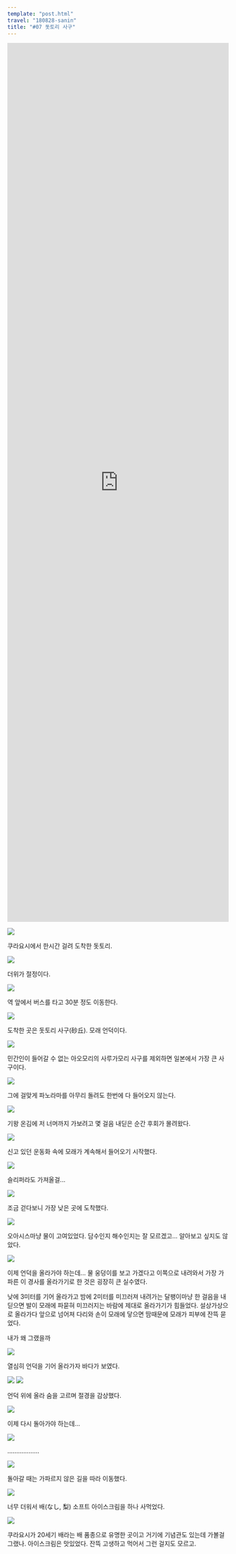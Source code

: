 ```yaml
---
template: "post.html"
travel: "180828-sanin"
title: "#07 돗토리 사구"
---
```


<iframe src="https://www.google.com/maps/embed?pb=!1m18!1m12!1m3!1d66006.33763459863!2d134.20434958901922!3d35.548433320936205!2m3!1f0!2f0!3f0!3m2!1i1024!2i768!4f13.1!3m3!1m2!1s0x35558f441d1c1f6f%3A0xd87aac027500316b!2sTottori+Sand+Dunes!5e1!3m2!1sko!2skr!4v1535977111650" style="width: 100%; height: 50vh; border: 0" frameborder="0" allowfullscreen></iframe>

![](/180828-sanin/07_01.jpg)

쿠라요시에서 한시간 걸려 도착한 돗토리.

![](/180828-sanin/07_02.jpg)

더위가 절정이다.

![](/180828-sanin/07_03.jpg)

역 앞에서 버스를 타고 30분 정도 이동한다.

![](/180828-sanin/07_04.jpg)

도착한 곳은 돗토리 사구(砂丘).
모래 언덕이다.

![](/180828-sanin/07_05.jpg)

민간인이 들어갈 수 없는 아오모리의 사루가모리 사구를 제외하면 일본에서 가장 큰 사구이다.

![](/180828-sanin/07_p01.jpg)

그에 걸맞게 파노라마를 아무리 돌려도 한번에 다 들어오지 않는다.

![](/180828-sanin/07_06.jpg)

기왕 온김에 저 너머까지 가보려고 몇 걸음 내딛은 순간 후회가 몰려왔다.

![](/180828-sanin/07_07.jpg)

신고 있던 운동화 속에 모래가 계속해서 들어오기 시작했다.

![](/180828-sanin/07_08.jpg)

슬리퍼라도 가져올걸...

![](/180828-sanin/07_09.jpg)

조금 걷다보니 가장 낮은 곳에 도착했다.

![](/180828-sanin/07_10.jpg)

오아시스마냥 물이 고여있었다.
담수인지 해수인지는 잘 모르겠고... 알아보고 싶지도 않았다.

![](/180828-sanin/07_11.jpg)

이제 언덕을 올라가야 하는데...
물 웅덩이를 보고 가겠다고 이쪽으로 내려와서 가장 가파른 이 경사를 올라가기로 한 것은 굉장히 큰 실수였다.

낮에 3미터를 기어 올라가고 밤에 2미터를 미끄러져 내려가는 달팽이마냥 한 걸음을 내딛으면 발이 모래에 파묻혀 미끄러지는 바람에 제대로 올라가기가 힘들었다.
설상가상으로 올라가다 앞으로 넘어져 다리와 손이 모래에 닿으면 땀때문에 모래가 피부에 잔뜩 묻었다.

내가 왜 그랬을까

![](/180828-sanin/07_p02.jpg)

열심히 언덕을 기어 올라가자 바다가 보였다.

![](/180828-sanin/07_12.jpg)
![](/180828-sanin/07_13.jpg)

언덕 위에 올라 숨을 고르며 절경을 감상했다.

![](/180828-sanin/07_14.jpg)

이제 다시 돌아가야 하는데...

![](/180828-sanin/07_p03.jpg)

..................

![](/180828-sanin/07_15.jpg)

돌아갈 때는 가파르지 않은 길을 따라 이동했다.

![](/180828-sanin/07_16.jpg)

너무 더워서 배(なし, 梨) 소프트 아이스크림을 하나 사먹었다.

![](/180828-sanin/07_17.jpg)

쿠라요시가 20세기 배라는 배 품종으로 유명한 곳이고 거기에 기념관도 있는데 가볼걸 그랬나.
아이스크림은 맛있었다.
잔뜩 고생하고 먹어서 그런 걸지도 모르고.
